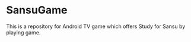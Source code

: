 # SansuGame

This is a repository for Android TV game which offers Study for Sansu by playing game.
